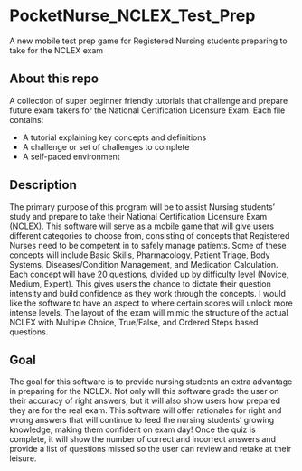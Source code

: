 # PocketNurse_NCLEX_Test_Prep
A new mobile test prep game for Registered Nursing students preparing to take for the NCLEX exam
## About this repo

A collection of super beginner friendly tutorials that challenge and prepare future exam takers for the National Certification Licensure Exam. 
Each file contains:
- A tutorial explaining key concepts and definitions
- A challenge or set of challenges to complete
- A self-paced environment

## Description

The primary purpose of this program will be to assist Nursing students’ study and prepare to take their National Certification Licensure Exam (NCLEX). This software will serve as a mobile game that will give users different categories to choose from, consisting of concepts that Registered Nurses need to be competent in to safely manage patients. Some of these concepts will include Basic Skills, Pharmacology, Patient Triage, Body Systems, Diseases/Condition Management, and Medication Calculation. Each concept will have 20 questions, divided up by difficulty level (Novice, Medium, Expert). This gives users the chance to dictate their question intensity and build confidence as they work through the concepts. I would like the software to have an aspect to where certain scores will unlock more intense levels. The layout of the exam will mimic the structure of the actual NCLEX with Multiple Choice, True/False, and Ordered Steps based questions. 

## Goal

The goal for this software is to provide nursing students an extra advantage in preparing for the NCLEX.  Not only will this software grade the user on their accuracy of right answers, but it will also show users how prepared they are for the real exam. This software will offer rationales for right and wrong answers that will continue to feed the nursing students’ growing knowledge, making them confident on exam day! Once the quiz is complete, it will show the number of correct and incorrect answers and provide a list of questions missed so the user can review and retake at their leisure. 
